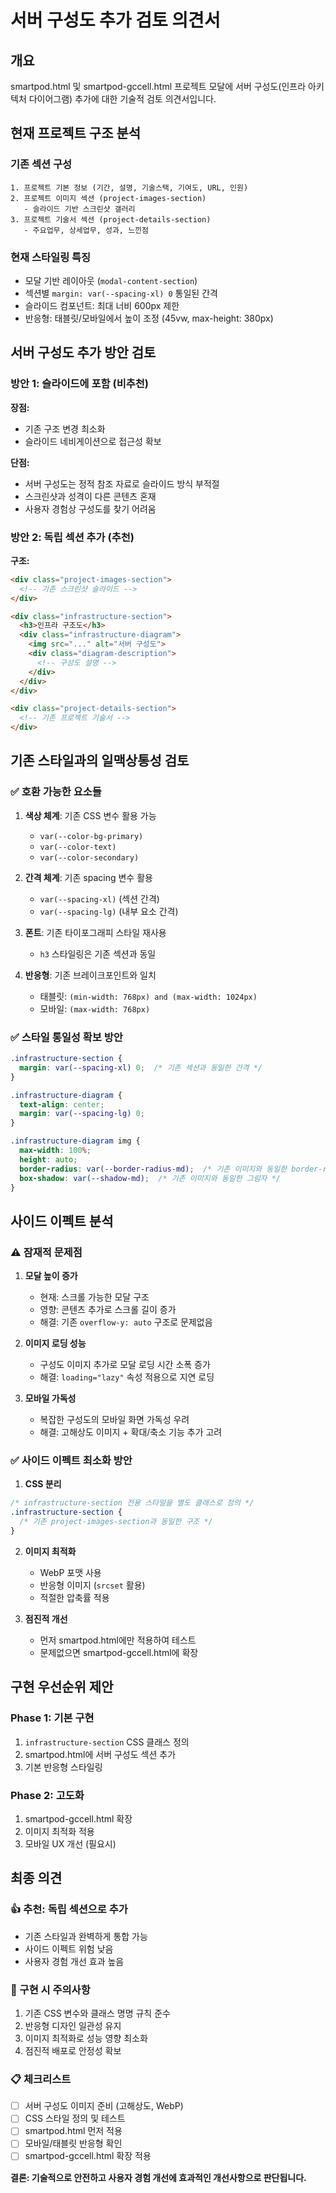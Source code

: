 # 서버 구성도 추가 검토 의견서

## 개요
smartpod.html 및 smartpod-gccell.html 프로젝트 모달에 서버 구성도(인프라 아키텍처 다이어그램) 추가에 대한 기술적 검토 의견서입니다.

## 현재 프로젝트 구조 분석

### 기존 섹션 구성
```
1. 프로젝트 기본 정보 (기간, 설명, 기술스택, 기여도, URL, 인원)
2. 프로젝트 이미지 섹션 (project-images-section)
   - 슬라이드 기반 스크린샷 갤러리
3. 프로젝트 기술서 섹션 (project-details-section)
   - 주요업무, 상세업무, 성과, 느낀점
```

### 현재 스타일링 특징
- 모달 기반 레이아웃 (`modal-content-section`)
- 섹션별 `margin: var(--spacing-xl) 0` 통일된 간격
- 슬라이드 컴포넌트: 최대 너비 600px 제한
- 반응형: 태블릿/모바일에서 높이 조정 (45vw, max-height: 380px)

## 서버 구성도 추가 방안 검토

### 방안 1: 슬라이드에 포함 (비추천)
**장점:**
- 기존 구조 변경 최소화
- 슬라이드 네비게이션으로 접근성 확보

**단점:**
- 서버 구성도는 정적 참조 자료로 슬라이드 방식 부적절
- 스크린샷과 성격이 다른 콘텐츠 혼재
- 사용자 경험상 구성도를 찾기 어려움

### 방안 2: 독립 섹션 추가 (추천)
**구조:**
```html
<div class="project-images-section">
  <!-- 기존 스크린샷 슬라이드 -->
</div>

<div class="infrastructure-section">
  <h3>인프라 구조도</h3>
  <div class="infrastructure-diagram">
    <img src="..." alt="서버 구성도">
    <div class="diagram-description">
      <!-- 구성도 설명 -->
    </div>
  </div>
</div>

<div class="project-details-section">
  <!-- 기존 프로젝트 기술서 -->
</div>
```

## 기존 스타일과의 일맥상통성 검토

### ✅ 호환 가능한 요소들
1. **색상 체계**: 기존 CSS 변수 활용 가능
   - `var(--color-bg-primary)`
   - `var(--color-text)`
   - `var(--color-secondary)`

2. **간격 체계**: 기존 spacing 변수 활용
   - `var(--spacing-xl)` (섹션 간격)
   - `var(--spacing-lg)` (내부 요소 간격)

3. **폰트**: 기존 타이포그래피 스타일 재사용
   - `h3` 스타일링은 기존 섹션과 동일

4. **반응형**: 기존 브레이크포인트와 일치
   - 태블릿: `(min-width: 768px) and (max-width: 1024px)`
   - 모바일: `(max-width: 768px)`

### ✅ 스타일 통일성 확보 방안
```css
.infrastructure-section {
  margin: var(--spacing-xl) 0;  /* 기존 섹션과 동일한 간격 */
}

.infrastructure-diagram {
  text-align: center;
  margin: var(--spacing-lg) 0;
}

.infrastructure-diagram img {
  max-width: 100%;
  height: auto;
  border-radius: var(--border-radius-md);  /* 기존 이미지와 동일한 border-radius */
  box-shadow: var(--shadow-md);  /* 기존 이미지와 동일한 그림자 */
}
```

## 사이드 이펙트 분석

### ⚠️ 잠재적 문제점

1. **모달 높이 증가**
   - 현재: 스크롤 가능한 모달 구조
   - 영향: 콘텐츠 추가로 스크롤 길이 증가
   - 해결: 기존 `overflow-y: auto` 구조로 문제없음

2. **이미지 로딩 성능**
   - 구성도 이미지 추가로 모달 로딩 시간 소폭 증가
   - 해결: `loading="lazy"` 속성 적용으로 지연 로딩

3. **모바일 가독성**
   - 복잡한 구성도의 모바일 화면 가독성 우려
   - 해결: 고해상도 이미지 + 확대/축소 기능 추가 고려

### ✅ 사이드 이펙트 최소화 방안

1. **CSS 분리**
```css
/* infrastructure-section 전용 스타일을 별도 클래스로 정의 */
.infrastructure-section {
  /* 기존 project-images-section과 동일한 구조 */
}
```

2. **이미지 최적화**
   - WebP 포맷 사용
   - 반응형 이미지 (`srcset` 활용)
   - 적절한 압축률 적용

3. **점진적 개선**
   - 먼저 smartpod.html에만 적용하여 테스트
   - 문제없으면 smartpod-gccell.html에 확장

## 구현 우선순위 제안

### Phase 1: 기본 구현
1. `infrastructure-section` CSS 클래스 정의
2. smartpod.html에 서버 구성도 섹션 추가
3. 기본 반응형 스타일링

### Phase 2: 고도화
1. smartpod-gccell.html 확장
2. 이미지 최적화 적용
3. 모바일 UX 개선 (필요시)

## 최종 의견

### 👍 추천: 독립 섹션으로 추가
- 기존 스타일과 완벽하게 통합 가능
- 사이드 이펙트 위험 낮음
- 사용자 경험 개선 효과 높음

### 🔧 구현 시 주의사항
1. 기존 CSS 변수와 클래스 명명 규칙 준수
2. 반응형 디자인 일관성 유지
3. 이미지 최적화로 성능 영향 최소화
4. 점진적 배포로 안정성 확보

### 📋 체크리스트
- [ ] 서버 구성도 이미지 준비 (고해상도, WebP)
- [ ] CSS 스타일 정의 및 테스트
- [ ] smartpod.html 먼저 적용
- [ ] 모바일/태블릿 반응형 확인
- [ ] smartpod-gccell.html 확장 적용

**결론: 기술적으로 안전하고 사용자 경험 개선에 효과적인 개선사항으로 판단됩니다.**